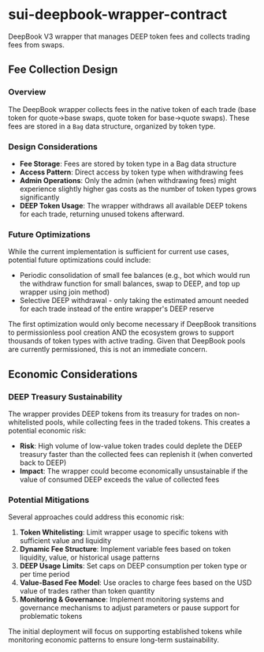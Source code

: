 # sui-deepbook-wrapper-contract
DeepBook V3 wrapper that manages DEEP token fees and collects trading fees from swaps.

## Fee Collection Design

### Overview
The DeepBook wrapper collects fees in the native token of each trade (base token for quote→base swaps, quote token for base→quote swaps).
These fees are stored in a `Bag` data structure, organized by token type.

### Design Considerations

- **Fee Storage**: Fees are stored by token type in a Bag data structure
- **Access Pattern**: Direct access by token type when withdrawing fees
- **Admin Operations**: Only the admin (when withdrawing fees) might experience slightly higher gas costs as the number of token types grows significantly
- **DEEP Token Usage**: The wrapper withdraws all available DEEP tokens for each trade, returning unused tokens afterward.


### Future Optimizations

While the current implementation is sufficient for current use cases, potential future optimizations could include:

- Periodic consolidation of small fee balances (e.g., bot which would run the withdraw function for small balances, swap to DEEP, and top up wrapper using join method)
- Selective DEEP withdrawal - only taking the estimated amount needed for each trade instead of the entire wrapper's DEEP reserve

The first optimization would only become necessary if DeepBook transitions to permissionless pool creation AND the ecosystem grows to support thousands of token types with active trading. Given that DeepBook pools are currently permissioned, this is not an immediate concern.

## Economic Considerations

### DEEP Treasury Sustainability

The wrapper provides DEEP tokens from its treasury for trades on non-whitelisted pools, while collecting fees in the traded tokens. This creates a potential economic risk:

- **Risk**: High volume of low-value token trades could deplete the DEEP treasury faster than the collected fees can replenish it (when converted back to DEEP)
- **Impact**: The wrapper could become economically unsustainable if the value of consumed DEEP exceeds the value of collected fees

### Potential Mitigations

Several approaches could address this economic risk:

1. **Token Whitelisting**: Limit wrapper usage to specific tokens with sufficient value and liquidity
2. **Dynamic Fee Structure**: Implement variable fees based on token liquidity, value, or historical usage patterns
3. **DEEP Usage Limits**: Set caps on DEEP consumption per token type or per time period
4. **Value-Based Fee Model**: Use oracles to charge fees based on the USD value of trades rather than token quantity
5. **Monitoring & Governance**: Implement monitoring systems and governance mechanisms to adjust parameters or pause support for problematic tokens

The initial deployment will focus on supporting established tokens while monitoring economic patterns to ensure long-term sustainability.
